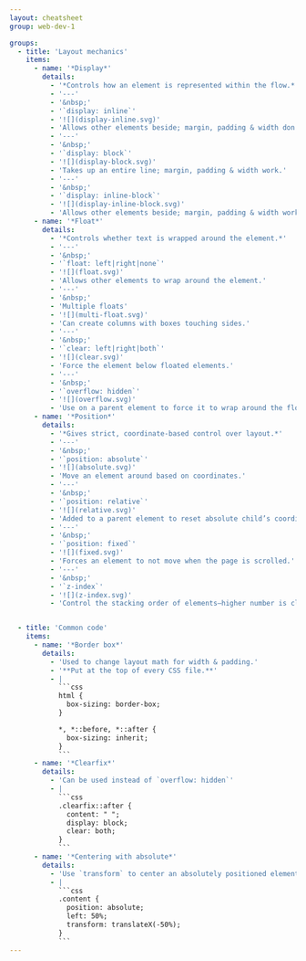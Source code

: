 ```yaml
---
layout: cheatsheet
group: web-dev-1

groups:
  - title: 'Layout mechanics'
    items:
      - name: '*Display*'
        details:
          - '*Controls how an element is represented within the flow.*'
          - '---'
          - '&nbsp;'
          - '`display: inline`'
          - '![](display-inline.svg)'
          - 'Allows other elements beside; margin, padding & width don’t work.'
          - '---'
          - '&nbsp;'
          - '`display: block`'
          - '![](display-block.svg)'
          - 'Takes up an entire line; margin, padding & width work.'
          - '---'
          - '&nbsp;'
          - '`display: inline-block`'
          - '![](display-inline-block.svg)'
          - 'Allows other elements beside; margin, padding & width work. Can create columns, but will force a space between boxes.'
      - name: '*Float*'
        details:
          - '*Controls whether text is wrapped around the element.*'
          - '---'
          - '&nbsp;'
          - '`float: left|right|none`'
          - '![](float.svg)'
          - 'Allows other elements to wrap around the element.'
          - '---'
          - '&nbsp;'
          - 'Multiple floats'
          - '![](multi-float.svg)'
          - 'Can create columns with boxes touching sides.'
          - '---'
          - '&nbsp;'
          - '`clear: left|right|both`'
          - '![](clear.svg)'
          - 'Force the element below floated elements.'
          - '---'
          - '&nbsp;'
          - '`overflow: hidden`'
          - '![](overflow.svg)'
          - 'Use on a parent element to force it to wrap around the floated children—a clearfix.'
      - name: '*Position*'
        details:
          - '*Gives strict, coordinate-based control over layout.*'
          - '---'
          - '&nbsp;'
          - '`position: absolute`'
          - '![](absolute.svg)'
          - 'Move an element around based on coordinates.'
          - '---'
          - '&nbsp;'
          - '`position: relative`'
          - '![](relative.svg)'
          - 'Added to a parent element to reset absolute child’s coordinates.'
          - '---'
          - '&nbsp;'
          - '`position: fixed`'
          - '![](fixed.svg)'
          - 'Forces an element to not move when the page is scrolled.'
          - '---'
          - '&nbsp;'
          - '`z-index`'
          - '![](z-index.svg)'
          - 'Control the stacking order of elements—higher number is closer.'


  - title: 'Common code'
    items:
      - name: '*Border box*'
        details:
          - 'Used to change layout math for width & padding.'
          - '**Put at the top of every CSS file.**'
          - |
            ```css
            html {
              box-sizing: border-box;
            }

            *, *::before, *::after {
              box-sizing: inherit;
            }
            ```
      - name: '*Clearfix*'
        details:
          - 'Can be used instead of `overflow: hidden`'
          - |
            ```css
            .clearfix::after {
              content: " ";
              display: block;
              clear: both;
            }
            ```
      - name: '*Centering with absolute*'
        details:
          - 'Use `transform` to center an absolutely positioned element.'
          - |
            ```css
            .content {
              position: absolute;
              left: 50%;
              transform: translateX(-50%);
            }
            ```
---
```

